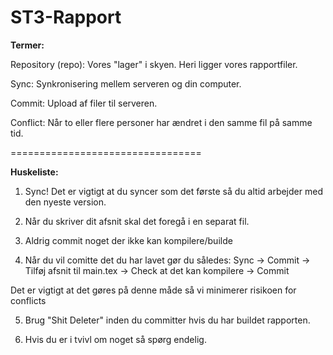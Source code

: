 # ST3-Rapport

**Termer:** 

Repository (repo):  Vores "lager" i skyen. Heri ligger vores rapportfiler. 

Sync:               Synkronisering mellem serveren og din computer.

Commit:             Upload af filer til serveren.

Conflict:           Når to eller flere personer har ændret i den samme fil på samme tid.

=================================

**Huskeliste:** 

1. Sync! Det er vigtigt at du syncer som det første så du altid arbejder med den nyeste version.

2. Når du skriver dit afsnit skal det foregå i en separat fil.

3. Aldrig commit noget der ikke kan kompilere/builde

4. Når du vil comitte det du har lavet gør du således: 
    Sync -> Commit -> Tilføj afsnit til main.tex -> Check at det kan kompilere -> Commit
    
  Det er vigtigt at det gøres på denne måde så vi minimerer risikoen for conflicts 
  
5. Brug "Shit Deleter" inden du committer hvis du har buildet rapporten.

6. Hvis du er i tvivl om noget så spørg endelig. 
